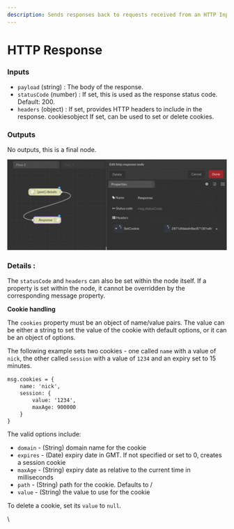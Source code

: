 ```yaml
---
description: Sends responses back to requests received from an HTTP Input node.
---
```


# HTTP Response

### Inputs

* `payload` (string) : The body of the response.&#x20;
* `statusCode` (number) : If set, this is used as the response status code. Default: 200.&#x20;
* `headers` (object) : If set, provides HTTP headers to include in the response. cookiesobject If set, can be used to set or delete cookies.

### Outputs

No outputs, this is a final node.

![](<../../../../.gitbook/assets/image (46) (1).png>)

### Details :&#x20;

The `statusCode` and `headers` can also be set within the node itself. If a property is set within the node, it cannot be overridden by the corresponding message property.

**Cookie handling**

The `cookies` property must be an object of name/value pairs. The value can be either a string to set the value of the cookie with default options, or it can be an object of options.

The following example sets two cookies - one called `name` with a value of `nick`, the other called `session` with a value of `1234` and an expiry set to 15 minutes.

```
msg.cookies = {
    name: 'nick',
    session: {
        value: '1234',
        maxAge: 900000
    }
}
```

The valid options include:

* `domain` - (String) domain name for the cookie
* `expires` - (Date) expiry date in GMT. If not specified or set to 0, creates a session cookie
* `maxAge` - (String) expiry date as relative to the current time in milliseconds
* `path` - (String) path for the cookie. Defaults to /
* `value` - (String) the value to use for the cookie

To delete a cookie, set its `value` to `null`.

\

